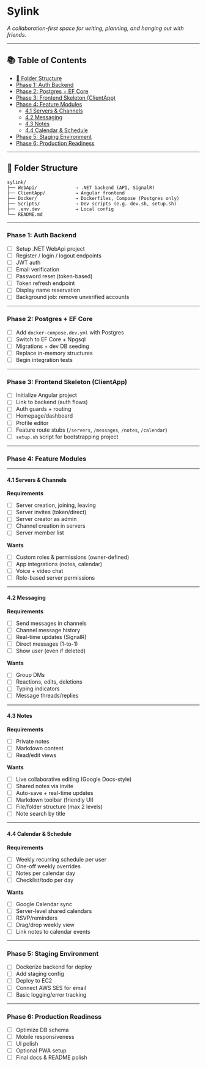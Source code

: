 # Sylink

*A collaboration-first space for writing, planning, and hanging out with friends.*

---

## 📚 Table of Contents

- [📁 Folder Structure](#-folder-structure)
- [Phase 1: Auth Backend](#phase-1-auth-backend)
- [Phase 2: Postgres + EF Core](#phase-2-postgres--ef-core)
- [Phase 3: Frontend Skeleton (ClientApp)](#phase-3-frontend-skeleton-clientapp)
- [Phase 4: Feature Modules](#phase-4-feature-modules)
  - [4.1 Servers & Channels](#41-servers--channels)
  - [4.2 Messaging](#42-messaging)
  - [4.3 Notes](#43-notes)
  - [4.4 Calendar & Schedule](#44-calendar--schedule)
- [Phase 5: Staging Environment](#phase-5-staging-environment)
- [Phase 6: Production Readiness](#phase-6-production-readiness)

---

## 📁 Folder Structure

```
sylink/
├── WebApi/              → .NET backend (API, SignalR)
├── ClientApp/           → Angular frontend
├── Docker/              → Dockerfiles, Compose (Postgres only)
├── Scripts/             → Dev scripts (e.g. dev.sh, setup.sh)
├── .env.dev             → Local config
└── README.md
```

---

### Phase 1: Auth Backend

- [ ] Setup .NET WebApi project
- [ ] Register / login / logout endpoints
- [ ] JWT auth
- [ ] Email verification
- [ ] Password reset (token-based)
- [ ] Token refresh endpoint
- [ ] Display name reservation
- [ ] Background job: remove unverified accounts

---

### Phase 2: Postgres + EF Core

- [ ] Add `docker-compose.dev.yml` with Postgres
- [ ] Switch to EF Core + Npgsql
- [ ] Migrations + dev DB seeding
- [ ] Replace in-memory structures
- [ ] Begin integration tests

---

### Phase 3: Frontend Skeleton (ClientApp)

- [ ] Initialize Angular project
- [ ] Link to backend (auth flows)
- [ ] Auth guards + routing
- [ ] Homepage/dashboard
- [ ] Profile editor
- [ ] Feature route stubs (`/servers`, `/messages`, `/notes`, `/calendar`)
- [ ] `setup.sh` script for bootstrapping project

---

### Phase 4: Feature Modules

---

#### 4.1 Servers & Channels

**Requirements**
- [ ] Server creation, joining, leaving
- [ ] Server invites (token/direct)
- [ ] Server creator as admin
- [ ] Channel creation in servers
- [ ] Server member list

**Wants**
- [ ] Custom roles & permissions (owner-defined)
- [ ] App integrations (notes, calendar)
- [ ] Voice + video chat
- [ ] Role-based server permissions

---

#### 4.2 Messaging

**Requirements**
- [ ] Send messages in channels
- [ ] Channel message history
- [ ] Real-time updates (SignalR)
- [ ] Direct messages (1-to-1)
- [ ] Show user (even if deleted)

**Wants**
- [ ] Group DMs
- [ ] Reactions, edits, deletions
- [ ] Typing indicators
- [ ] Message threads/replies

---

#### 4.3 Notes

**Requirements**
- [ ] Private notes
- [ ] Markdown content
- [ ] Read/edit views

**Wants**
- [ ] Live collaborative editing (Google Docs-style)
- [ ] Shared notes via invite
- [ ] Auto-save + real-time updates
- [ ] Markdown toolbar (friendly UI)
- [ ] File/folder structure (max 2 levels)
- [ ] Note search by title

---

#### 4.4 Calendar & Schedule

**Requirements**
- [ ] Weekly recurring schedule per user
- [ ] One-off weekly overrides
- [ ] Notes per calendar day
- [ ] Checklist/todo per day

**Wants**
- [ ] Google Calendar sync
- [ ] Server-level shared calendars
- [ ] RSVP/reminders
- [ ] Drag/drop weekly view
- [ ] Link notes to calendar events

---

### Phase 5: Staging Environment

- [ ] Dockerize backend for deploy
- [ ] Add staging config
- [ ] Deploy to EC2
- [ ] Connect AWS SES for email
- [ ] Basic logging/error tracking

---

### Phase 6: Production Readiness

- [ ] Optimize DB schema
- [ ] Mobile responsiveness
- [ ] UI polish
- [ ] Optional PWA setup
- [ ] Final docs & README polish
